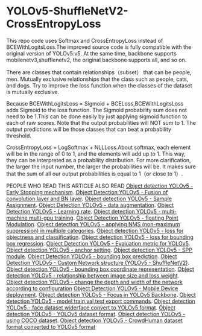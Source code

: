 # YOLOv5-ShuffleNetV2-CrossEntropyLoss

This repo code uses Softmax and CrossEntropyLoss instead of BCEWithLogitsLoss.The improved source code is fully compatible with the original version of YOLOv5:v5. At the same time, backbone supports mobilenetv3,shufflenetv2, the original backbone supports all, and so on.

There are classes that contain relationships（subset） that can be people, men. Mutually exclusive relationships that the class such as people, cats, and dogs. Try to improve the loss function when the classes of the dataset is mutually exclusive.


Because BCEWithLogitsLoss = Sigmoid + BCELoss,BCEWithLogitsLoss adds Sigmoid to the loss function. The Sigmoid probability sum does not need to be 1.This can be done easily by just applying sigmoid function to each of raw scores. Note that the output probabilities will NOT sum to 1. The output predictions will be those classes that can beat a probability threshold.

CrossEntropyLoss = LogSoftmax + NLLLoss.About softmax, each element will be in the range of 0 to 1, and the elements will add up to 1. This way, they can be interpreted as a probability distribution. For more clarification, the larger the input number, the larger the probabilities will be. It makes sure that the sum of all our output probabilities is equal to 1（or close to 1）.


PEOPLE WHO READ THIS ARTICLE ALSO READ
[Object detection YOLOv5 - Early Stopping mechanism](https://flyfish.blog.csdn.net/article/details/120163286).
[Object Detection YOLOv5 - Fusion of convolution layer and BN layer](https://flyfish.blog.csdn.net/article/details/120088043).
[Object detection YOLOv5 - Sample Assignment](https://flyfish.blog.csdn.net/article/details/119332396).
[Object Detection YOLOv5 - data augmentation](https://flyfish.blog.csdn.net/article/details/119968461).
[Object Detection YOLOv5 - Learning rate](https://flyfish.blog.csdn.net/article/details/119875059).
[Object detection YOLOv5 - multi-machine multi-gpu training](https://flyfish.blog.csdn.net/article/details/119786227).
[Object Detection YOLOv5 - floating Point Modulation](https://flyfish.blog.csdn.net/article/details/119276814).
[Object detection YOLOv5 - applying NMS (non-maximum suppression) in multiple categories](https://flyfish.blog.csdn.net/article/details/119177472).
[Object detection YOLOv5 - loss for objectness and classification](https://flyfish.blog.csdn.net/article/details/118909723).
[Object detection YOLOv5 - loss for bounding box regression](https://flyfish.blog.csdn.net/article/details/118858068).
[Object Detection YOLOv5 - Evaluation metric for YOLOv5](https://flyfish.blog.csdn.net/article/details/117741939).
[Object detection YOLOv5 - anchor setting](https://flyfish.blog.csdn.net/article/details/117594265).
[Object detection YOLOv5 - SPP module](https://flyfish.blog.csdn.net/article/details/117425010).
[Object Detection YOLOv5 - bounding box prediction](https://flyfish.blog.csdn.net/article/details/117425996).
[Object Detection YOLOv5 - Custom Network structure (YOLOv5 - ShuffleNetV2)](https://flyfish.blog.csdn.net/article/details/117303291).
[Object detection YOLOv5 - bounding box coordinate representation](https://flyfish.blog.csdn.net/article/details/117133648).
[Object detection YOLOv5 - relationship between image size and loss weight](https://flyfish.blog.csdn.net/article/details/116832354).
[Object detection YOLOv5 - change the depth and width of the network according to configuration](https://flyfish.blog.csdn.net/article/details/116666103)
[Object Detection YOLOv5 - Mobile Device deployment](https://flyfish.blog.csdn.net/article/details/116604907).
[Object detection YOLOv5 - Focus in YOLOv5 Backbone](https://flyfish.blog.csdn.net/article/details/115634582).
[Object detection YOLOv5 - model train,val,test,export commands](https://flyfish.blog.csdn.net/article/details/115580062).
[Object detection YOLOv5 - face dataset widerface convert to YOLOv5 format](https://flyfish.blog.csdn.net/article/details/118114704).
[Object detection YOLOv5 - YOLOv5 dataset format](https://flyfish.blog.csdn.net/article/details/115485130).
[Object detection YOLOv5 - using COCO dataset](https://flyfish.blog.csdn.net/article/details/115485209).
[Object detection YOLOv5 - CrowdHuman dataset format converted to YOLOv5 format](https://flyfish.blog.csdn.net/article/details/115485814)
